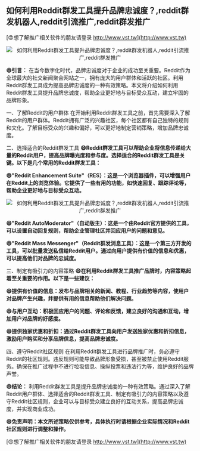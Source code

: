 ## **如何利用Reddit群发工具提升品牌忠诚度？,reddit群发机器人,reddit引流推广,reddit群发推广**

[😍想了解推广相关软件的朋友请登录 http://www.vst.tw](http://www.vst.tw)

 <center><img src="https://vst.tw/MP4/tuiguang/png/2.png" alt="如何利用Reddit群发工具提升品牌忠诚度？,reddit群发机器人,reddit引流推广,reddit群发推广"></center>

**😄引言：**
在当今数字化时代，品牌忠诚度对于企业的成功至关重要。Reddit作为全球最大的社交新闻聚合网站之一，拥有庞大的用户群体和活跃的社区。利用Reddit群发工具成为提高品牌忠诚度的一种有效策略。本文将介绍如何利用Reddit群发工具提升品牌忠诚度，帮助企业更好地与目标受众互动，建立牢固的品牌形象。

一、了解Reddit的用户群体
在开始利用Reddit群发工具之前，首先需要深入了解Reddit的用户群体。Reddit拥有广泛的兴趣社区，每个社区都有自己独特的规则和文化。了解目标受众的兴趣和偏好，可以更好地制定营销策略，增加品牌忠诚度。

二、选择适合的Reddit群发工具
**😄Reddit群发工具可以帮助企业将信息传递给大量的Reddit用户，提高品牌曝光度和参与度。选择适合的Reddit群发工具是关键。以下是几个常用的Reddit群发工具：**

**😄"Reddit Enhancement Suite"（RES）：这是一个浏览器插件，可以增强用户在Reddit上的浏览体验。它提供了一些有用的功能，如快速回复、跟踪评论等，帮助企业更好地与目标受众互动。**

 <center><img src="https://vst.tw/MP4/tuiguang/png/7.png" alt="如何利用Reddit群发工具提升品牌忠诚度？,reddit群发机器人,reddit引流推广,reddit群发推广"></center>

**😄"Reddit AutoModerator"（自动版主）：这是一个由Reddit官方提供的工具，可以设置自动回复规则，帮助企业管理社区并回应用户的问题和意见。**

**😄"Reddit Mass Messenger"（Reddit群发消息工具）：这是一个第三方开发的工具，可以批量发送私信给Reddit用户。通过向用户提供有价值的信息和优惠，可以提高他们对品牌的忠诚度。**

三、制定有吸引力的内容策略
**😄在利用Reddit群发工具推广品牌时，内容策略起着至关重要的作用。以下是一些建议：**

**😄提供有价值的信息：发布与品牌相关的新闻、教程、行业趋势等内容，使用户对品牌产生兴趣，并提供有用的信息帮助他们解决问题。**

**😄与用户互动：积极回应用户的问题、评论和反馈，建立良好的沟通和互动，增加用户对品牌的好感度。**

**😄提供独家优惠和折扣：通过Reddit群发工具向用户发送独家优惠和折扣信息，激励用户购买和分享品牌信息，提高品牌忠诚度。**

四、遵守Reddit社区规则
在利用Reddit群发工具进行品牌推广时，务必遵守Reddit的社区规则。违反规则可能导致品牌形象受损，甚至被禁止使用Reddit服务。确保在推广过程中不进行垃圾信息、操纵投票和违法行为等，维护良好的品牌声誉。

**😄结论：**
利用Reddit群发工具是提升品牌忠诚度的一种有效策略。通过深入了解Reddit用户群体、选择适合的Reddit群发工具、制定有吸引力的内容策略以及遵守Reddit社区规则，企业可以与目标受众建立良好的互动关系，提高品牌忠诚度，并实现商业成功。

**😄免责声明：本文所述策略仅供参考，具体执行时请根据企业实际情况和Reddit社区规则进行调整和操作。**

[😍想了解推广相关软件的朋友请登录 http://www.vst.tw](http://www.vst.tw)



